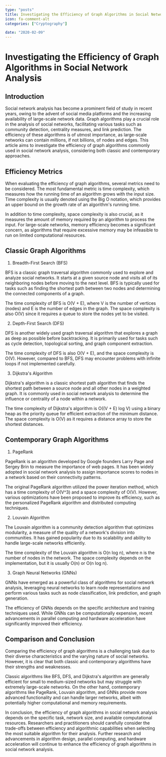 ```yaml
---
type: "posts"
title: Investigating the Efficiency of Graph Algorithms in Social Network Analysis
icon: fa-comment-alt
categories: ["Cryptography"]

date: "2020-02-09"
---
```


# Investigating the Efficiency of Graph Algorithms in Social Network Analysis

## Introduction

Social network analysis has become a prominent field of study in recent years, owing to the advent of social media platforms and the increasing availability of large-scale network data. Graph algorithms play a crucial role in the analysis of social networks, facilitating various tasks such as community detection, centrality measures, and link prediction. The efficiency of these algorithms is of utmost importance, as large-scale networks can contain millions, if not billions, of nodes and edges. This article aims to investigate the efficiency of graph algorithms commonly used in social network analysis, considering both classic and contemporary approaches.

## Efficiency Metrics

When evaluating the efficiency of graph algorithms, several metrics need to be considered. The most fundamental metric is time complexity, which measures how the running time of an algorithm grows with the input size. Time complexity is usually denoted using the Big O notation, which provides an upper bound on the growth rate of an algorithm's running time.

In addition to time complexity, space complexity is also crucial, as it measures the amount of memory required by an algorithm to process the input. For large-scale networks, memory efficiency becomes a significant concern, as algorithms that require excessive memory may be infeasible to run on limited computational resources.

## Classic Graph Algorithms

1. Breadth-First Search (BFS)

BFS is a classic graph traversal algorithm commonly used to explore and analyze social networks. It starts at a given source node and visits all of its neighboring nodes before moving to the next level. BFS is typically used for tasks such as finding the shortest path between two nodes and determining the connected components of a graph.

The time complexity of BFS is O(V + E), where V is the number of vertices (nodes) and E is the number of edges in the graph. The space complexity is also O(V) since it requires a queue to store the nodes yet to be visited.

2. Depth-First Search (DFS)

DFS is another widely used graph traversal algorithm that explores a graph as deep as possible before backtracking. It is primarily used for tasks such as cycle detection, topological sorting, and graph component extraction.

The time complexity of DFS is also O(V + E), and the space complexity is O(V). However, compared to BFS, DFS may encounter problems with infinite loops if not implemented carefully.

3. Dijkstra's Algorithm

Dijkstra's algorithm is a classic shortest path algorithm that finds the shortest path between a source node and all other nodes in a weighted graph. It is commonly used in social network analysis to determine the influence or centrality of a node within a network.

The time complexity of Dijkstra's algorithm is O((V + E) log V) using a binary heap as the priority queue for efficient extraction of the minimum distance. The space complexity is O(V) as it requires a distance array to store the shortest distances.

## Contemporary Graph Algorithms

1. PageRank

PageRank is an algorithm developed by Google founders Larry Page and Sergey Brin to measure the importance of web pages. It has been widely adopted in social network analysis to assign importance scores to nodes in a network based on their connectivity patterns.

The original PageRank algorithm utilized the power iteration method, which has a time complexity of O(V^3) and a space complexity of O(V). However, various optimizations have been proposed to improve its efficiency, such as the personalized PageRank algorithm and distributed computing techniques.

2. Louvain Algorithm

The Louvain algorithm is a community detection algorithm that optimizes modularity, a measure of the quality of a network's division into communities. It has gained popularity due to its scalability and ability to handle large-scale networks efficiently.

The time complexity of the Louvain algorithm is O(n log n), where n is the number of nodes in the network. The space complexity depends on the implementation, but it is usually O(n) or O(n log n).

3. Graph Neural Networks (GNNs)

GNNs have emerged as a powerful class of algorithms for social network analysis, leveraging neural networks to learn node representations and perform various tasks such as node classification, link prediction, and graph generation.

The efficiency of GNNs depends on the specific architecture and training techniques used. While GNNs can be computationally expensive, recent advancements in parallel computing and hardware acceleration have significantly improved their efficiency.

## Comparison and Conclusion

Comparing the efficiency of graph algorithms is a challenging task due to their diverse characteristics and the varying nature of social networks. However, it is clear that both classic and contemporary algorithms have their strengths and weaknesses.

Classic algorithms like BFS, DFS, and Dijkstra's algorithm are generally efficient for small to medium-sized networks but may struggle with extremely large-scale networks. On the other hand, contemporary algorithms like PageRank, Louvain algorithm, and GNNs provide more advanced functionality and can handle larger networks, albeit with potentially higher computational and memory requirements.

In conclusion, the efficiency of graph algorithms in social network analysis depends on the specific task, network size, and available computational resources. Researchers and practitioners should carefully consider the trade-offs between efficiency and algorithmic capabilities when selecting the most suitable algorithm for their analysis. Further research and advancements in algorithm design, parallel computing, and hardware acceleration will continue to enhance the efficiency of graph algorithms in social network analysis.
